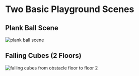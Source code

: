 # Two Basic Playground Scenes
## Plank Ball Scene 

![plank ball scene](https://user-images.githubusercontent.com/47681976/110391934-2e66a400-8036-11eb-96c1-31d999f164c5.png)

## Falling Cubes (2 Floors)

![falling cubes from obstacle floor to floor 2](https://cdn.discordapp.com/attachments/792469912295440438/818624528258564106/cubes.png)
